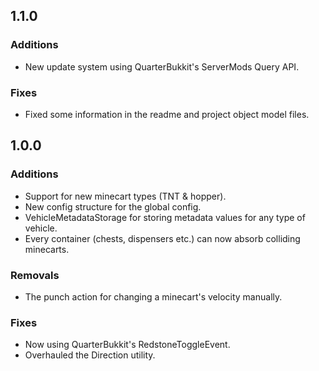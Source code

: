 1.1.0
-----

### Additions
* New update system using QuarterBukkit's ServerMods Query API.

### Fixes
* Fixed some information in the readme and project object model files.

1.0.0
-----

### Additions
* Support for new minecart types (TNT & hopper).
* New config structure for the global config.
* VehicleMetadataStorage for storing metadata values for any type of vehicle.
* Every container (chests, dispensers etc.) can now absorb colliding minecarts.

### Removals
* The punch action for changing a minecart's velocity manually.

### Fixes
* Now using QuarterBukkit's RedstoneToggleEvent.
* Overhauled the Direction utility.
